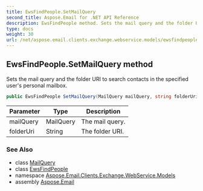 ```yaml
---
title: EwsFindPeople.SetMailQuery
second_title: Aspose.Email for .NET API Reference
description: EwsFindPeople method. Sets the mail query and the folder URI to search contacts in the specified users personal mailbox
type: docs
weight: 30
url: /net/aspose.email.clients.exchange.webservice.models/ewsfindpeople/setmailquery/
---
```

## EwsFindPeople.SetMailQuery method

Sets the mail query and the folder URI to search contacts in the specified user's personal mailbox.

```csharp
public EwsFindPeople SetMailQuery(MailQuery mailQuery, string folderUri)
```

| Parameter | Type | Description |
| --- | --- | --- |
| mailQuery | MailQuery | The mail query. |
| folderUri | String | The folder URI. |

### See Also

* class [MailQuery](../../../aspose.email.tools.search/mailquery/)
* class [EwsFindPeople](../)
* namespace [Aspose.Email.Clients.Exchange.WebService.Models](../../ewsfindpeople/)
* assembly [Aspose.Email](../../../)


